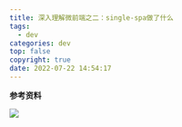 ```yaml
---
title: 深入理解微前端之二：single-spa做了什么
tags:
  - dev
categories: dev
top: false
copyright: true
date: 2022-07-22 14:54:17
---
```


<!--more-->

**参考资料**
[]()

![](http://static.zhyjor.com/wexin.png)